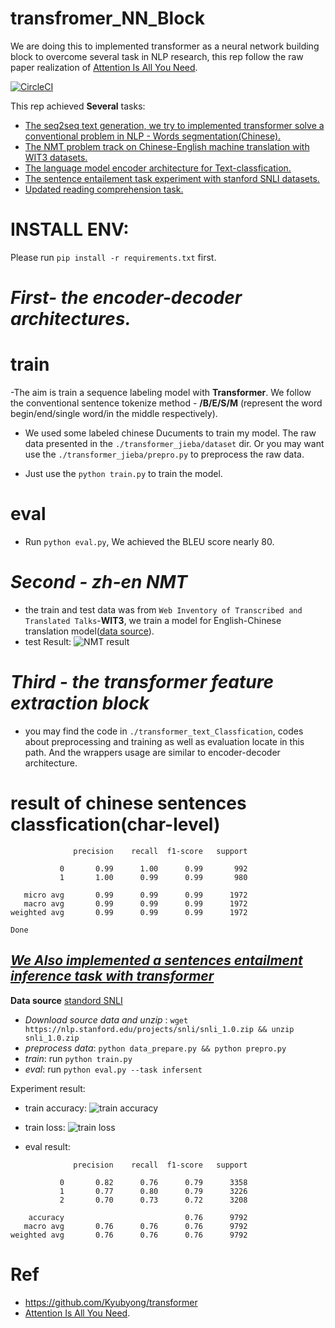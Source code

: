 # transfromer_NN_Block
We are doing this to implemented transformer as a neural network building block to overcome several task in NLP research, this rep follow the raw paper realization of [Attention Is All You Need](https://arxiv.org/abs/1706.03762).

[![CircleCI](https://circleci.com/gh/huggingface/pytorch-transformers.svg?style=svg)](https://circleci.com/gh/fooSynaptic/transfromer_NN_Block)

This rep achieved **Several** tasks:
- [The seq2seq text generation, we try to implemented transformer solve a conventional problem in NLP - Words segmentation(Chinese).](https://github.com/fooSynaptic/transfromer_NN_Block/tree/master/transformer_jieba)
- [The NMT problem track on Chinese-English machine translation with WIT3 datasets.](https://github.com/fooSynaptic/transfromer_NN_Block/tree/master/en-zh_NMT)
- [The language model encoder architecture for Text-classfication.](https://github.com/fooSynaptic/transfromer_NN_Block/tree/master/transformer_text_Classfication)
- [The sentence entailement task experiment with stanford SNLI datasets.](https://github.com/fooSynaptic/transfromer_NN_Block/tree/master/transformer_infersent)
- [Updated reading comprehension task.](https://github.com/fooSynaptic/transfromer_NN_Block/tree/master/transformer_RC)



# INSTALL ENV:
Please run `pip install -r requirements.txt` first.


# ***First- the encoder-decoder architectures.***
# train
-The aim is train a sequence labeling model with **Transformer**. We follow the 
conventional sentence tokenize method - **/B/E/S/M** (represent the word begin/end/single word/in the middle respectively).

- We used some labeled chinese Ducuments to train my model. The raw data presented in the `./transformer_jieba/dataset` dir. Or you may want use the `./transformer_jieba/prepro.py` to preprocess the raw data.

- Just use the `python train.py` to train the model.


# eval
- Run `python eval.py`, We achieved the BLEU score nearly 80.


# ***Second - zh-en NMT***
- the train and test data was from `Web Inventory of Transcribed and Translated Talks`-**WIT3**, we train a model for English-Chinese translation model([data source](https://wit3.fbk.eu/mt.php?release=2015-01)).
- test Result:
  ![NMT result](https://github.com/fooSynaptic/transfromer_NN_Block/blob/master/images/NMT_res_BLEU.png)




# ***Third - the transformer feature extraction block***
- you may find the code in `./transformer_text_Classfication`, codes about preprocessing and training as well as evaluation locate in this path. And the wrappers usage are similar to encoder-decoder architecture.

# result of chinese sentences classfication(char-level)
```
              precision    recall  f1-score   support

           0       0.99      1.00      0.99       992
           1       1.00      0.99      0.99       980

   micro avg       0.99      0.99      0.99      1972
   macro avg       0.99      0.99      0.99      1972
weighted avg       0.99      0.99      0.99      1972

Done
```
[***We Also implemented a sentences entailment inference task with transformer***](https://github.com/fooSynaptic/transfromer_NN_Block/tree/master/transformer_infersent)
---
**Data source** [standord SNLI](https://nlp.stanford.edu/projects/snli/snli_1.0.zip)

- *Download source data and unzip* : `wget https://nlp.stanford.edu/projects/snli/snli_1.0.zip && unzip snli_1.0.zip`
- *preprocess data*: `python data_prepare.py && python prepro.py`
- *train*: run `python train.py`
- *eval*: run `python eval.py --task infersent`

Experiment result:
- train accuracy:
![train accuracy](https://github.com/fooSynaptic/transfromer_NN_Block/blob/master/images/infersent_train_with_SNLI_accuracy.png)

- train loss:
![train loss](https://github.com/fooSynaptic/transfromer_NN_Block/blob/master/images/infersent_train_SNLI_loss.png)


- eval result:
```
              precision    recall  f1-score   support

           0       0.82      0.76      0.79      3358
           1       0.77      0.80      0.79      3226
           2       0.70      0.73      0.72      3208

    accuracy                           0.76      9792
   macro avg       0.76      0.76      0.76      9792
weighted avg       0.76      0.76      0.76      9792
```


# Ref

-  https://github.com/Kyubyong/transformer
-  [Attention Is All You Need](https://arxiv.org/abs/1706.03762).
